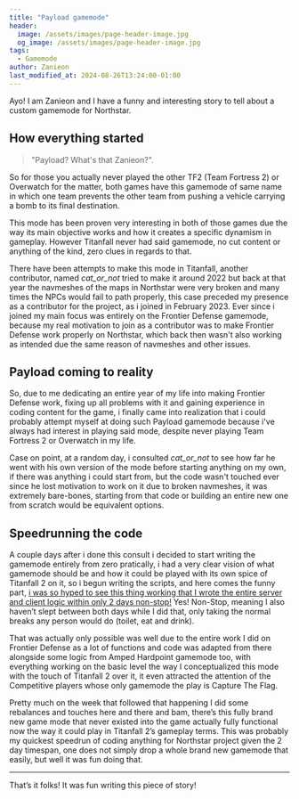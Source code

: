 ```yaml
---
title: "Payload gamemode"
header:
  image: /assets/images/page-header-image.jpg
  og_image: /assets/images/page-header-image.jpg
tags:
  - Gamemode
author: Zanieon
last_modified_at: 2024-08-26T13:24:00-01:00
---
```


Ayo! I am Zanieon and I have a funny and interesting story to tell about a custom gamemode for Northstar.

## How everything started

> "Payload? What's that Zanieon?".

So for those you actually never played the other TF2 (Team
Fortress 2) or Overwatch for the matter, both games have this gamemode of same name in
which one team prevents the other team from pushing a vehicle carrying a bomb to its final
destination.

This mode has been proven very interesting in both of those games due the way its main
objective works and how it creates a specific dynamism in gameplay. However Titanfall never
had said gamemode, no cut content or anything of the kind, zero clues in regards to that.

There have been attempts to make this mode in Titanfall, another contributor, named
*cat_or_not* tried to make it around 2022 but back at that year the navmeshes of the maps in
Northstar were very broken and many times the NPCs would fail to path properly, this case
preceded my presence as a contributor for the project, as i joined in February 2023. Ever since
i joined my main focus was entirely on the Frontier Defense gamemode, because my real
motivation to join as a contributor was to make Frontier Defense work properly on Northstar,
which back then wasn't also working as intended due the same reason of navmeshes and
other issues.

## Payload coming to reality

So, due to me dedicating an entire year of my life into making Frontier Defense work, fixing up
all problems with it and gaining experience in coding content for the game, i finally came into
realization that i could probably attempt myself at doing such Payload gamemode because i've
always had interest in playing said mode, despite never playing Team Fortress 2 or Overwatch
in my life.

Case on point, at a random day, i consulted *cat_or_not* to see how far he went with his own
version of the mode before starting anything on my own, if there was anything i could start
from, but the code wasn't touched ever since he lost motivation to work on it due to broken
navmeshes, it was extremely bare-bones, starting from that code or building an entire new
one from scratch would be equivalent options.

## Speedrunning the code

A couple days after i done this consult i decided to start writing the gamemode entirely from
zero pratically, i had a very clear vision of what gamemode should be and how it could be
played with its own spice of Titanfall 2 on it, so i begun writing the scripts, and here comes the
funny part, <u>i was so hyped to see this thing working that I wrote the entire server and client
logic within only 2 days non-stop!</u> Yes! Non-Stop, meaning I also haven’t slept between both
days while I did that, only taking the normal breaks any person would do (toilet, eat and drink).

That was actually only possible was well due to the entire work I did on Frontier Defense as a
lot of functions and code was adapted from there alongside some logic from Amped Hardpoint
gamemode too, with everything working on the basic level the way I conceptualized this mode
with the touch of Titanfall 2 over it, it even attracted the attention of the Competitive players
whose only gamemode the play is Capture The Flag.

Pretty much on the week that followed that happening I did some rebalances and touches
here and there and bam, there’s this fully brand new game mode that never existed into the
game actually fully functional now the way it could play in Titanfall 2’s gameplay terms. This
was probably my quickest speedrun of coding anything for Northstar project given the 2 day
timespan, one does not simply drop a whole brand new gamemode that easily, but well it was
fun doing that.

---

That’s it folks! It was fun writing this piece of story!